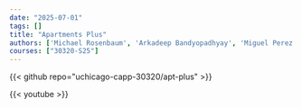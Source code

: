 ```yaml
---
date: "2025-07-01"
tags: []
title: "Apartments Plus"
authors: ['Michael Rosenbaum', 'Arkadeep Bandyopadhyay', 'Miguel Perez', 'Zewei (Whiskey) Liao', 'Rodrigo Rivarola', 'Magdalena Barros', 'Fuyuki Tani', 'Keling Yue']
courses: ["30320-S25"]
---
```


{{< github repo="uchicago-capp-30320/apt-plus" >}}

{{< youtube  >}}

